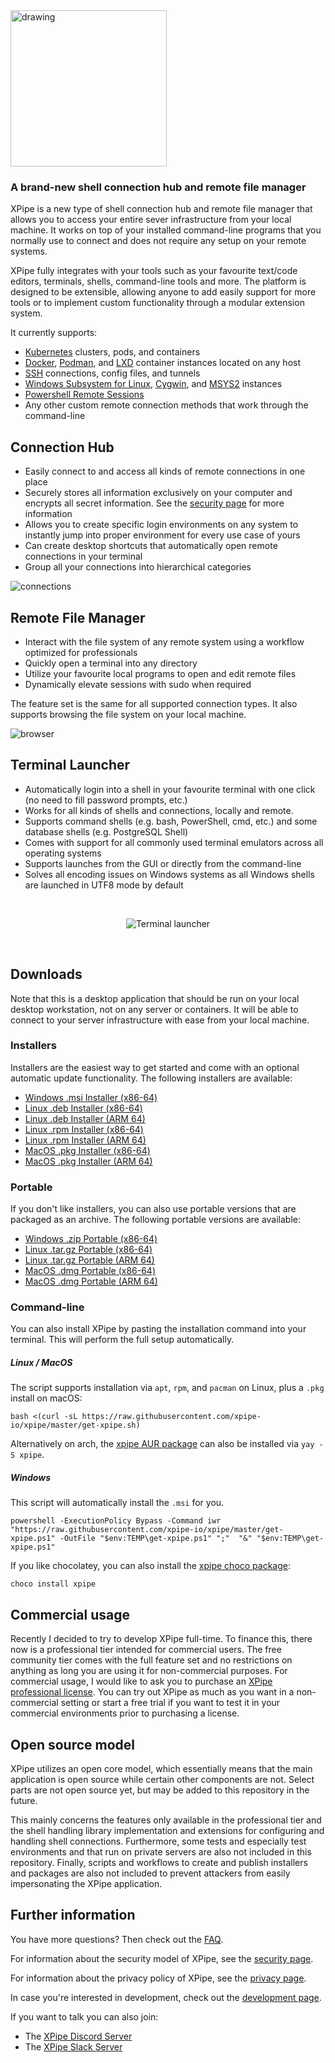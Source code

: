 <img src="https://github.com/xpipe-io/xpipe/assets/72509152/88d750f3-8469-4c51-bb64-5b264b0e9d47" alt="drawing" width="250"/>

### A brand-new shell connection hub and remote file manager

XPipe is a new type of shell connection hub and remote file manager that allows you to access your entire sever infrastructure from your local machine. It works on top of your installed command-line programs that you normally use to connect and does not require any setup on your remote systems.

XPipe fully integrates with your tools such as your favourite text/code editors, terminals, shells, command-line tools and more. The platform is designed to be extensible, allowing anyone to add easily support for more tools or to implement custom functionality through a modular extension system.

It currently supports:
- [Kubernetes](https://kubernetes.io/) clusters, pods, and containers
- [Docker](https://www.docker.com/), [Podman](https://podman.io/), and [LXD](https://linuxcontainers.org/lxd/introduction/) container instances located on any host
- [SSH](https://www.ssh.com/academy/ssh/protocol) connections, config files, and tunnels
- [Windows Subsystem for Linux](https://ubuntu.com/wsl), [Cygwin](https://www.cygwin.com/), and [MSYS2](https://www.msys2.org/) instances
- [Powershell Remote Sessions](https://learn.microsoft.com/en-us/powershell/scripting/learn/remoting/running-remote-commands?view=powershell-7.3)
- Any other custom remote connection methods that work through the command-line

## Connection Hub

- Easily connect to and access all kinds of remote connections in one place
- Securely stores all information exclusively on your computer and encrypts all secret information. See the [security page](/SECURITY.md) for more information
- Allows you to create specific login environments on any system to instantly jump into proper environment for every use case of yours
- Can create desktop shortcuts that automatically open remote connections in your terminal
- Group all your connections into hierarchical categories

![connections](https://github.com/xpipe-io/xpipe/assets/72509152/ef19aa85-1b66-45e0-a051-5a4658758626)

## Remote File Manager

- Interact with the file system of any remote system using a workflow optimized for professionals
- Quickly open a terminal into any directory
- Utilize your favourite local programs to open and edit remote files
- Dynamically elevate sessions with sudo when required

The feature set is the same for all supported connection types. It also supports browsing the file system on your local machine.

![browser](https://github.com/xpipe-io/xpipe/assets/72509152/5631fe50-58b4-4847-a5f4-ad3898a02a9f)

## Terminal Launcher

- Automatically login into a shell in your favourite terminal with one click (no need to fill password prompts, etc.)
- Works for all kinds of shells and connections, locally and remote.
- Supports command shells (e.g. bash, PowerShell, cmd, etc.) and some database shells (e.g. PostgreSQL Shell)
- Comes with support for all commonly used terminal emulators across all operating systems
- Supports launches from the GUI or directly from the command-line
- Solves all encoding issues on Windows systems as all Windows shells are launched in UTF8 mode by default

<br>
<p align="center">
  <img src="https://github.com/xpipe-io/xpipe/assets/72509152/f3d29909-acd7-4568-a625-0667d936ef2b" alt="Terminal launcher"/>
</p>
<br>

## Downloads

Note that this is a desktop application that should be run on your local desktop workstation, not on any server or containers. It will be able to connect to your server infrastructure with ease from your local machine.

### Installers

Installers are the easiest way to get started and come with an optional automatic update functionality. The following installers are available:

- [Windows .msi Installer (x86-64)](https://github.com/xpipe-io/xpipe/releases/latest/download/xpipe-installer-windows-x86_64.msi)
- [Linux .deb Installer (x86-64)](https://github.com/xpipe-io/xpipe/releases/latest/download/xpipe-installer-linux-x86_64.deb)
- [Linux .deb Installer (ARM 64)](https://github.com/xpipe-io/xpipe/releases/latest/download/xpipe-installer-linux-arm64.deb)
- [Linux .rpm Installer (x86-64)](https://github.com/xpipe-io/xpipe/releases/latest/download/xpipe-installer-linux-x86_64.rpm)
- [Linux .rpm Installer (ARM 64)](https://github.com/xpipe-io/xpipe/releases/latest/download/xpipe-installer-linux-arm64.rpm)
- [MacOS .pkg Installer (x86-64)](https://github.com/xpipe-io/xpipe/releases/latest/download/xpipe-installer-macos-x86_64.pkg)
- [MacOS .pkg Installer (ARM 64)](https://github.com/xpipe-io/xpipe/releases/latest/download/xpipe-installer-macos-arm64.pkg)

### Portable

If you don't like installers, you can also use portable versions that are packaged as an archive. The following portable versions are available:

- [Windows .zip Portable (x86-64)](https://github.com/xpipe-io/xpipe/releases/latest/download/xpipe-portable-windows-x86_64.zip)
- [Linux .tar.gz Portable (x86-64)](https://github.com/xpipe-io/xpipe/releases/latest/download/xpipe-portable-linux-x86_64.tar.gz)
- [Linux .tar.gz Portable (ARM 64)](https://github.com/xpipe-io/xpipe/releases/latest/download/xpipe-portable-linux-arm64.tar.gz)
- [MacOS .dmg Portable (x86-64)](https://github.com/xpipe-io/xpipe/releases/latest/download/xpipe-portable-macos-x86_64.dmg)
- [MacOS .dmg Portable (ARM 64)](https://github.com/xpipe-io/xpipe/releases/latest/download/xpipe-portable-macos-arm64.dmg)

### Command-line

You can also install XPipe by pasting the installation command into your terminal. This will perform the full setup automatically.

#####  Linux / MacOS

The script supports installation via `apt`, `rpm`, and `pacman` on Linux, plus a `.pkg` install on macOS:

```
bash <(curl -sL https://raw.githubusercontent.com/xpipe-io/xpipe/master/get-xpipe.sh)
```

Alternatively on arch, the [xpipe AUR package](https://aur.archlinux.org/packages/xpipe) can also be installed via `yay -S xpipe`.

##### Windows

This script will automatically install the `.msi` for you.

```
powershell -ExecutionPolicy Bypass -Command iwr "https://raw.githubusercontent.com/xpipe-io/xpipe/master/get-xpipe.ps1" -OutFile "$env:TEMP\get-xpipe.ps1" ";"  "&" "$env:TEMP\get-xpipe.ps1"
```

If you like chocolatey, you can also install the [xpipe choco package](https://community.chocolatey.org/packages/xpipe/1.6.0):

```
choco install xpipe
```

## Commercial usage

Recently I decided to try to develop XPipe full-time. To finance this, there now is a professional tier intended for commercial users.
The free community tier comes with the full feature set and no restrictions on anything as long you are using it for non-commercial purposes. For commercial usage, I would like to ask you to purchase an [XPipe professional license](https://buy.xpipe.io/checkout/buy/dbcd37b8-be94-40a5-8c1c-af61979e6537). You can try out XPipe as much as you want in a non-commercial setting or start a free trial if you want to test it in your commercial environments prior to purchasing a license.

## Open source model

XPipe utilizes an open core model, which essentially means that the main application is open source while certain other components are not. Select parts are not open source yet, but may be added to this repository in the future.

This mainly concerns the features only available in the professional tier and the shell handling library implementation and extensions for configuring and handling shell connections. Furthermore, some tests and especially test environments and that run on private servers are also not included in this repository. Finally, scripts and workflows to create and publish installers and packages are also not included to prevent attackers from easily impersonating the XPipe application.

## Further information

You have more questions? Then check out the [FAQ](/FAQ.md).

For information about the security model of XPipe, see the [security page](/SECURITY.md).

For information about the privacy policy of XPipe, see the [privacy page](/PRIVACY.md).

In case you're interested in development, check out the [development page](/DEVELOPMENT.md).

If you want to talk you can also join:

- The [XPipe Discord Server](https://discord.gg/8y89vS8cRb)
- The [XPipe Slack Server](https://join.slack.com/t/XPipe/shared_invite/zt-1awjq0t5j-5i4UjNJfNe1VN4b_auu6Cg)

